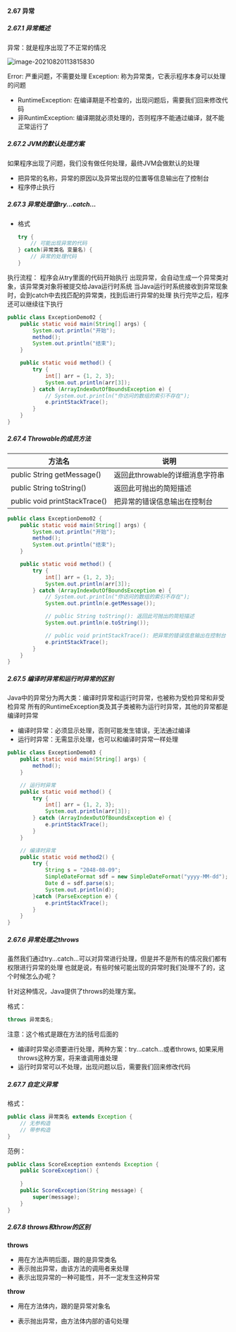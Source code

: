 #### 2.67 异常

##### 2.67.1 异常概述

异常：就是程序出现了不正常的情况

![image-20210820113815830](C:\Users\buwan\AppData\Roaming\Typora\typora-user-images\image-20210820113815830.png)

Error: 严重问题，不需要处理
Exception: 称为异常类，它表示程序本身可以处理的问题

- RuntimeException: 在编译期是不检查的，出现问题后，需要我们回来修改代码
- 非RuntimException: 编译期就必须处理的，否则程序不能通过编译，就不能正常运行了

##### 2.67.2 JVM的默认处理方案

如果程序出现了问题，我们没有做任何处理，最终JVM会做默认的处理

- 把异常的名称，异常的原因以及异常出现的位置等信息输出在了控制台
- 程序停止执行

##### 2.67.3 异常处理值try...catch...

- 格式

  ```java
  try {
      // 可能出现异常的代码
  } catch(异常类名 变量名) {
      // 异常的处理代码
  }
  ```

执行流程：
程序会从try里面的代码开始执行
出现异常，会自动生成一个异常类对象，该异常类对象将被提交给Java运行时系统
当Java运行时系统接收到异常现象时，会到catch中去找匹配的异常类，找到后进行异常的处理
执行完毕之后，程序还可以继续往下执行

```java
public class ExceptionDemo02 {
    public static void main(String[] args) {
        System.out.println("开始");
        method();
        System.out.println("结束");
    }

    public static void method() {
        try {
            int[] arr = {1, 2, 3};
            System.out.println(arr[3]);
        } catch (ArrayIndexOutOfBoundsException e) {
            // System.out.println("你访问的数组的索引不存在");
            e.printStackTrace();
        }
    }
}
```

##### 2.67.4 Throwable的成员方法

| 方法名                        | 说明                            |
| ----------------------------- | ------------------------------- |
| public String getMessage()    | 返回此throwable的详细消息字符串 |
| public String toString()      | 返回此可抛出的简短描述          |
| public void printStackTrace() | 把异常的错误信息输出在控制台    |

```java
public class ExceptionDemo02 {
    public static void main(String[] args) {
        System.out.println("开始");
        method();
        System.out.println("结束");
    }

    public static void method() {
        try {
            int[] arr = {1, 2, 3};
            System.out.println(arr[3]);
        } catch (ArrayIndexOutOfBoundsException e) {
            // System.out.println("你访问的数组的索引不存在");
            System.out.println(e.getMessage());

            // public String toString(): 返回此可抛出的简短描述
            System.out.println(e.toString());

            // public void printStackTrace(): 把异常的错误信息输出在控制台
            e.printStackTrace();
        }
    }
}
```

##### 2.67.5 编译时异常和运行时异常的区别

Java中的异常分为两大类：编译时异常和运行时异常，也被称为受检异常和非受检异常
所有的RuntimeException类及其子类被称为运行时异常，其他的异常都是编译时异常

- 编译时异常：必须显示处理，否则可能发生错误，无法通过编译
- 运行时异常：无需显示处理，也可以和编译时异常一样处理

```java
public class ExceptionDemo03 {
    public static void main(String[] args) {
        method();
    }

    // 运行时异常
    public static void method() {
        try {
            int[] arr = {1, 2, 3};
            System.out.println(arr[3]);
        } catch (ArrayIndexOutOfBoundsException e) {
            e.printStackTrace();
        }
    }

    // 编译时异常
    public static void method2() {
        try {
            String s = "2048-08-09";
            SimpleDateFormat sdf = new SimpleDateFormat("yyyy-MM-dd");
            Date d = sdf.parse(s);
            System.out.println(d);
        }catch (ParseException e) {
            e.printStackTrace();
        }
    }
}
```

##### 2.67.6 异常处理之throws

虽然我们通过try...catch...可以对异常进行处理，但是并不是所有的情况我们都有权限进行异常的处理
也就是说，有些时候可能出现的异常时我们处理不了的，这个时候怎么办呢？

针对这种情况，Java提供了throws的处理方案。

格式：

```java
throws 异常类名;
```

注意：这个格式是跟在方法的括号后面的

- 编译时异常必须要进行处理，两种方案：try...catch...或者throws, 如果采用throws这种方案，将来谁调用谁处理
- 运行时异常可以不处理，出现问题以后，需要我们回来修改代码

##### 2.67.7 自定义异常

格式：

```java
public class 异常类名 extends Exception {
    // 无参构造
    // 带参构造
}
```

范例：

```java
public class ScoreException exntends Exception {
    public ScoreException() {
        
    }
    public ScoreException(String message) {
        super(message);
    }
}
```

##### 2.67.8 throws和throw的区别

**throws**

- 用在方法声明后面，跟的是异常类名
- 表示抛出异常，由该方法的调用者来处理
- 表示出现异常的一种可能性，并不一定发生这种异常



**throw**

- 用在方法体内，跟的是异常对象名

- 表示抛出异常，由方法体内部的语句处理

  
